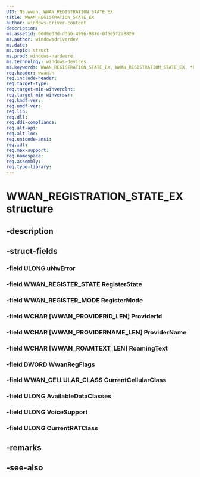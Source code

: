 ```yaml
---
UID: NS.wwan._WWAN_REGISTRATION_STATE_EX
title: WWAN_REGISTRATION_STATE_EX
author: windows-driver-content
description: 
ms.assetid: 0dd8e33d-d356-4996-987d-0f5e5f2a8829
ms.author: windowsdriverdev
ms.date: 
ms.topic: struct
ms.prod: windows-hardware
ms.technology: windows-devices
ms.keywords: WWAN_REGISTRATION_STATE_EX, WWAN_REGISTRATION_STATE_EX, *PWWAN_REGISTRATION_STATE_EX
req.header: wwan.h
req.include-header:
req.target-type:
req.target-min-winverclnt:
req.target-min-winversvr:
req.kmdf-ver:
req.umdf-ver:
req.lib:
req.dll:
req.ddi-compliance:
req.alt-api:
req.alt-loc:
req.unicode-ansi:
req.idl:
req.max-support:
req.namespace:
req.assembly:
req.type-library:
---
```


# WWAN_REGISTRATION_STATE_EX structure

## -description



## -struct-fields

### -field ULONG uNwError			
 	
### -field WWAN_REGISTER_STATE RegisterState			
 	
### -field WWAN_REGISTER_MODE RegisterMode			
 	
### -field WCHAR [WWAN_PROVIDERID_LEN] ProviderId			
 	
### -field WCHAR [WWAN_PROVIDERNAME_LEN] ProviderName			
 	
### -field WCHAR [WWAN_ROAMTEXT_LEN] RoamingText			
 	
### -field DWORD WwanRegFlags			
 	
### -field WWAN_CELLULAR_CLASS CurrentCellularClass			
 	
### -field ULONG AvailableDataClasses			
 	
### -field ULONG VoiceSupport			
 	
### -field ULONG CurrentRATClass			
 	
## -remarks

## -see-also